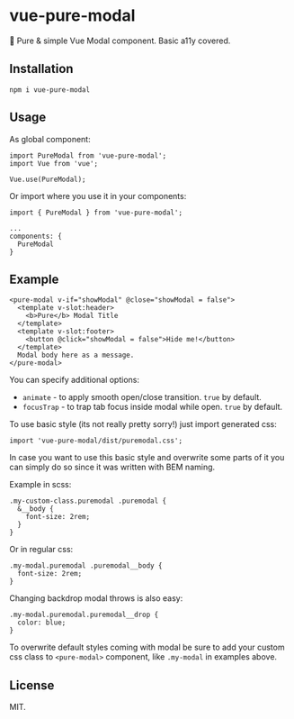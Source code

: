 # vue-pure-modal
👾 Pure &amp; simple Vue Modal component. Basic a11y covered.

## Installation

`npm i vue-pure-modal`

## Usage

As global component:
```
import PureModal from 'vue-pure-modal';
import Vue from 'vue';

Vue.use(PureModal);
```

Or import where you use it in your components:
```
import { PureModal } from 'vue-pure-modal';

...
components: {
  PureModal
}
```

## Example

```
<pure-modal v-if="showModal" @close="showModal = false">
  <template v-slot:header>
    <b>Pure</b> Modal Title
  </template>
  <template v-slot:footer>
    <button @click="showModal = false">Hide me!</button>
  </template>
  Modal body here as a message.
</pure-modal>
```
You can specify additional options:
- `animate` - to apply smooth open/close transition. `true` by default.
- `focusTrap` - to trap tab focus inside modal while open. `true` by default.

To use basic style (its not really pretty sorry!) just import generated css:
```
import 'vue-pure-modal/dist/puremodal.css';
```

In case you want to use this basic style and overwrite some parts of it you can simply do so since it was written with BEM naming.

Example in scss:
```
.my-custom-class.puremodal .puremodal {
  &__body {
    font-size: 2rem;
  }
}

```
Or in regular css:
```
.my-modal.puremodal .puremodal__body {
  font-size: 2rem;
}
```

Changing backdrop modal throws is also easy:
```
.my-modal.puremodal.puremodal__drop {
  color: blue;
}
```

To overwrite default styles coming with modal be sure to add your custom css class to `<pure-modal>` component, like `.my-modal` in examples above.

## License

MIT.

